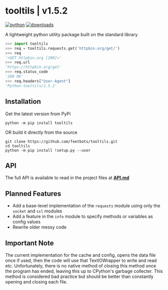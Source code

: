 # tooltils | v1.5.2

[![python](https://img.shields.io/pypi/pyversions/tooltils.svg)](https://pypi.org/project/tooltils/)
[![downloads](https://static.pepy.tech/personalized-badge/tooltils?period=total&units=international_system&left_color=grey&right_color=red&left_text=downloads)](https://pepy.tech/project/tooltils)

A lightweight python utility package built on the standard library

```py
>>> import tooltils
>>> req = tooltils.requests.get('httpbin.org/get/')
>>> req
'<GET httpbin.org [200]>'
>>> req.url
'https://httpbin.org/get'
>>> req.status_code
'200 OK'
>>> req.headers["User-Agent"]
'Python-tooltils/1.5.2'
```

## Installation

Get the latest version from PyPi

```console
python -m pip install tooltils
```

OR build it directly from the source

```console
git clone https://github.com/feetbots/tooltils.git
cd tooltils
python -m pip install !setup.py --user
```

## API

The full API is available to read in the project files at [**API.md**](API.md)

## Planned Features

- Add a base-level implementation of the `requests` module using only the `socket` and `ssl` modules
- Add a feature in the `info` module to specify methods or variables as config values
- Rewrite older messy code

## Important Note

The current implementation for the cache and config, opens the data file once if used, then the code will use that TextIOWrapper to write and read etc. Unfortunately, there is no native method of closing this method once the program has ended, leaving this up to CPython's garbage collecter. This method is considered bad practice but should be better than constantly opening and closing each file.
